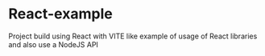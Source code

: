 # React-example
Project build using React with VITE like example of usage of React libraries and also use a NodeJS API
